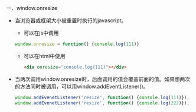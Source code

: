 一、window.onresize

- 当浏览器或框架大小被重置时执行的javascript。

  - 可以在js中调用

  ```js
  window.onresize = function() {console.log(111)}
  ```

  - 可以在html中使用

    ```html
    <div onresize="console.log(111)"></div>
    ```

    

- 当两次调用window.onresize时，后面调用的值会覆盖前面的值。如果想两次的方法同时被调用，可以用window.addEventListener()。

  ```js
  window.addEvenetListener('resize', function() {console.log(111)});
  window.addEvenetListener('resize', function() {console.log(222)});
  ```

  

